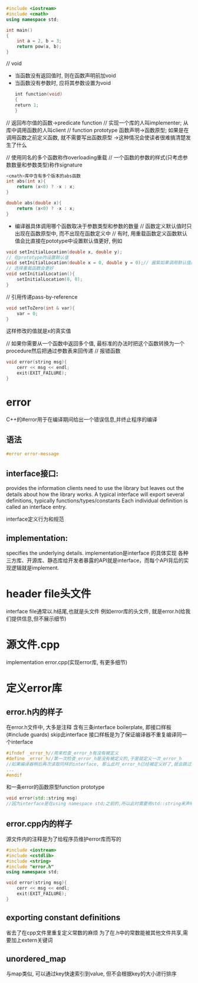 ```C++
#include <iostream>
#include <cmath>
using namespace std;

int main()
{
    int a = 2, b = 3;
    return pow(a, b);
}
```
// void
* 当函数没有返回值时, 则在函数声明前加void
* 当函数没有参数时, 应将其参数设置为void
```C++
　　int function(void) 
　　{ 
　　return 1; 
　　} 
```
// 返回布尔值的函数->predicate function
// 实现一个库的人叫implementer; 从库中调用函数的人叫client
// function prototype 函数声明->函数原型; 如果是在调用函数之前定义函数,  就不需要写出函数原型
->这种情况会使读者很难搞清楚发生了什么

// 使用同名的多个函数称作overloading重载
// 一个函数的参数的样式(只考虑参数数量和参数类型)称作signature
```C++
<cmath>库中含有多个版本的abs函数
int abs(int x){
    return (x<0) ? -x : x;
}

double abs(double x){
    return (x<0) ? -x : x;
}
```
* 编译器具体调用哪个函数取决于参数类型和参数的数量
// 函数定义默认值时只出现在函数原型中, 而不出现在函数定义中
// 有时, 用重载函数定义函数默认值会比直接在pototype中设置默认值更好, 例如
```C++
void setInitialLocation(double x, double y);
// 在prototype内设置默认值
void setInitialLocation(double x = 0, double y = 0);// 酱紫如果调用默认值的时候写setInitialLocation()容易让人一头雾水
// 选择重载函数会更好
void setInitialLocation(){
    setInitialLocation(0, 0);
}
```

// 引用传递pass-by-reference
```C++
void setToZero(int & var){
    var = 0;
}
```
这样修改的值就是x的真实值

// 如果你需要从一个函数中返回多个值, 最标准的办法时把这个函数转换为一个procedure然后把通过参数表来回传递
// 报错函数
```C++
void error(string msg){
    cerr << msg << endl;
    exit(EXIT_FAILURE);
}
```
# error
C++的#error用于在编译期间给出一个错误信息,并终止程序的编译
## 语法
```C++
#error error-message
```
## interface接口:
provides the information clients need to use the library but leaves out the details about how the library works.
A typical interface will export several definitions, typically functions/types/constants
Each individual definition is called an interface entry.

interface定义行为和规范

## implementation:
specifies the underlying details.
implementation是interface 的具体实现
各种三方库、开源库、静态库给开发者暴露的API就是interface，而每个API背后的实现逻辑就是implement.

# header file头文件
interface file通常以.h结尾,也就是头文件
例如error库的头文件, 就是error.h(给我们提供信息,但不展示细节)
# 源文件.cpp
implementation
error.cpp(实现error库, 有更多细节)
# 定义error库
## error.h内的样子
在error.h文件中, 大多是注释
含有三条interface boilerplate, 即接口样板(#include guards)
skip此interface
接口样板是为了保证编译器不重复编译同一个interface
```C++
#ifndef _error_h//用来检查_error_h有没有被定义
#define _error_h//第一次检查_error_h是没有被定义的,于是就定义一次_error_h
//如果编译器稍后再次读取同样的interface, 那么此时_error_h已经被定义好了,就会跳过此interface
...
#endif
```
和一条error的函数原型function prototype
```C++
void error(std::string msg)
//因为interface是在using namespace std;之前的,所以此时需要用std::string来声明string是来自于std的
```
## error.cpp内的样子
源文件内的注释是为了给程序员维护error库而写的
```C++
#include <iostream>
#include <cstdlib>
#include <string>
#include "error.h"
using namespace std;

void error(string msg){
    cerr << msg << endl;
    exit(EXIT_FAILURE);
}
```
## exporting constant definitions
省去了在cpp文件里重复定义常数的麻烦
为了在.h中的常数能被其他文件共享,需要加上extern关键词

## unordered_map

与map类似, 可以通过key快速索引到value, 但不会根据key的大小进行排序